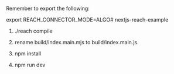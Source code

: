 Remember to export the following:

export REACH_CONNECTOR_MODE=ALGO# nextjs-reach-example

1. ./reach compile

2. rename build/index.main.mjs to build/index.main.js

4. npm install 

3. npm run dev
